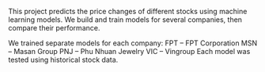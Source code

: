 This project predicts the price changes of different stocks using machine learning models.
We build and train models for several companies, then compare their performance.

We trained separate models for each company:
FPT – FPT Corporation
MSN – Masan Group
PNJ – Phu Nhuan Jewelry
VIC – Vingroup
Each model was tested using historical stock data.


